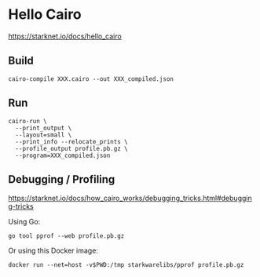 # Hello Cairo

https://starknet.io/docs/hello_cairo

## Build

```shell
cairo-compile XXX.cairo --out XXX_compiled.json
```

## Run

```shell
cairo-run \
  --print_output \
  --layout=small \
  --print_info --relocate_prints \
  --profile_output profile.pb.gz \
  --program=XXX_compiled.json
```

## Debugging / Profiling

https://starknet.io/docs/how_cairo_works/debugging_tricks.html#debugging-tricks

Using Go:

```
go tool pprof --web profile.pb.gz
```

Or using this Docker image:

```
docker run --net=host -v$PWD:/tmp starkwarelibs/pprof profile.pb.gz
```
